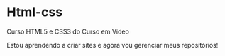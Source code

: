 # Html-css
 Curso HTML5 e CSS3 do Curso em Video

 Estou aprendendo a criar sites e agora vou gerenciar meus repositórios!
